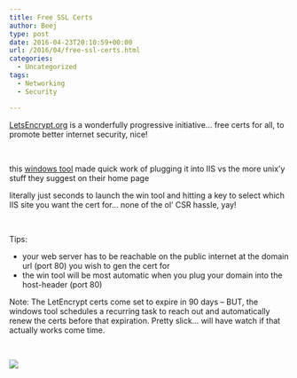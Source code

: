 ```yaml
---
title: Free SSL Certs
author: Beej
type: post
date: 2016-04-23T20:10:59+00:00
url: /2016/04/free-ssl-certs.html
categories:
  - Uncategorized
tags:
  - Networking
  - Security

---
```

[LetsEncrypt.org][1] is a wonderfully progressive initiative&#8230; free certs for all, to promote better internet security, nice!
  
&nbsp;

this [windows tool][2] made quick work of plugging it into IIS vs the more unix&#8217;y stuff they suggest on their home page
  
literally just seconds to launch the win tool and hitting a key to select which IIS site you want the cert for&#8230; none of the ol&#8217; CSR hassle, yay!
  
&nbsp;

Tips:

  * your web server has to be reachable on the public internet at the domain url (port 80) you wish to gen the cert for
  * the win tool will be most automatic when you plug your domain into the host-header (port 80)

Note: The LetEncrypt certs come set to expire in 90 days &#8211; BUT, the windows tool schedules a recurring task to reach out and automatically renew the certs before that expiration. Pretty slick&#8230; will have watch if that actually works come time.
  
&nbsp;

![][3]

 [1]: https://letsencrypt.org/
 [2]: https://github.com/Lone-Coder/letsencrypt-win-simple/releases
 [3]: https://4.bp.blogspot.com/-Tv2dQID6uy0/VyzFs5QhGuI/AAAAAAAAUGo/7OIzf8z-Y1gE2hxQVHP5gfVyFlJSr8RiwCLcB/s1600/RDS%2BMods%2BRound%2B2_Page_02_Image_0001.png